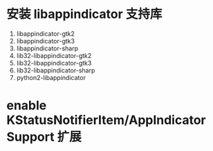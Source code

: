 # 安装 libappindicator 支持库

1. libappindicator-gtk2
2. libappindicator-gtk3
3. libappindicator-sharp
3. lib32-libappindicator-gtk2
3. lib32-libappindicator-gtk3
3. lib32-libappindicator-sharp
3. python2-libappindicator

# enable KStatusNotifierItem/AppIndicator Support 扩展